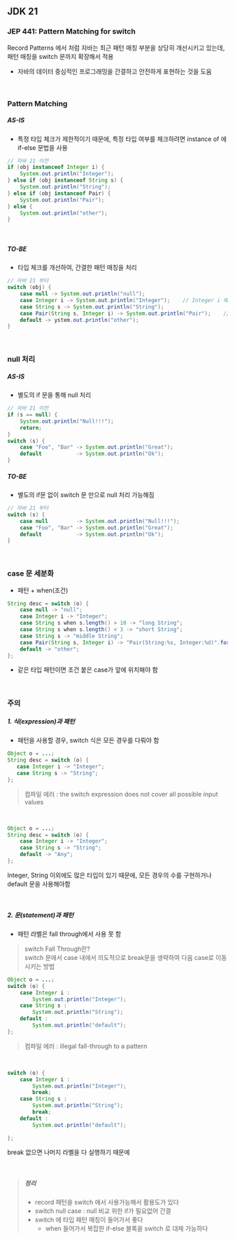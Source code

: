 ## JDK 21
### JEP 441: Pattern Matching for switch

Record Patterns 에서 처럼 자바는 최근 패턴 매칭 부분을 상당히 개선시키고 있는데, 패턴 매칭을 switch 문까지 확장해서 적용
- 자바의 데이터 중심적인 프로그래밍을 간결하고 안전하게 표현하는 것을 도움
<br>

### Pattern Matching
##### AS-IS
- 특정 타입 체크가 제한적이기 때문에, 특정 타입 여부를 체크하려면 instance of 에 if-else 문법을 사용
```java
// 자바 21 이전
if (obj instanceof Integer i) {
    System.out.println("Integer");
} else if (obj instanceof String s) {
    System.out.println("String");
} else if (obj instanceof Pair) {
    System.out.println("Pair");
} else {
    System.out.println("other");
}
```

<br>

##### TO-BE
- 타입 체크를 개선하여, 간결한 패턴 매칭을 처리
```java
// 자바 21 부터
switch (obj) {
    case null -> System.out.println("null");
    case Integer i -> System.out.println("Integer");    // Integer i 패턴라벨을 통해 해당하는 값을 접근
    case String s -> System.out.println("String");
    case Pair(String s, Integer i) -> System.out.println("Pair");    // Pair 레코드 패턴 활용
    default -> ystem.out.println("other");
}
```

<br>


### null 처리
##### AS-IS
- 별도의 if 문을 통해 null 처리 
```java
// 자바 21 이전
if (s == null) {
    System.out.println("Null!!!");
    return;
}
switch (s) {
    case "Foo", "Bar" -> System.out.println("Great");
    default           -> System.out.println("Ok");
}
```

##### TO-BE
- 별도의 if문 없이 switch 문 만으로 null 처리 가능해짐
```java
// 자바 21 부터
switch (s) {
    case null         -> System.out.println("Null!!!");
    case "Foo", "Bar" -> System.out.println("Great");
    default           -> System.out.println("Ok");
}
```

<br>


### case 문 세분화
- 패턴 + when(조건)
```java
String desc = switch (o) {
    case null -> "null";
    case Integer i -> "Integer";
    case String s when s.length() > 10 -> "long String";
    case String s when s.length() < 3 -> "short String";
    case String s -> "middle String";
    case Pair(String s, Integer i) -> "Pair(String:%s, Integer:%d)".formatted(s, i);
    default -> "other";
};
```

- 같은 타입 패턴이면 조건 붙은 case가 앞에 위치해야 함


<br>

### 주의
##### 1. 식(expression)과 패턴 
- 패턴을 사용할 경우, switch 식은 모든 경우를 다뤄야 함

```java
Object o = ...;
String desc = switch (o) {
   case Integer i -> "Integer";
   case String s -> "String";
};
```
> 컴파일 에러 : the switch expression does not cover all possible input values

<br>

```java
Object o = ...;
String desc = switch (o) {
    case Integer i -> "Integer";
    case String s -> "String";
    default -> "Any";
};
```
Integer, String 이외에도 많은 타입이 있기 때문에, 모든 경우의 수를 구현하거나 default 문을 사용해야함

<br>

##### 2. 문(statement)과 패턴 
- 패턴 라벨은 fall through에서 사용 못 함

> switch Fall Through란?<br>switch 문에서 case 내에서 의도적으로 break문을 생략하여 다음 case로 이동 시키는 방법

```java
Object o = ...;
switch (o) {
    case Integer i :
        System.out.println("Integer");
    case String s :
        System.out.println("String");
    default :
        System.out.println("default");
};
```

> 컴파일 에러 : illegal fall-through to a pattern

<br>

```java
switch (o) {
    case Integer i :
        System.out.println("Integer");
        break;
    case String s :
        System.out.println("String");
        break;
    default :
        System.out.println("default");
        
};
```
break 없으면 나머지 라벨을 다 실행하기 때문에

<br>

> ##### 정리
> - record 패턴을 switch 에서 사용가능해서 활용도가 있다
> - switch null case : null 비교 위한 if가 필요없어 간결
> - switch 에 타입 패턴 매칭이 들어가서 좋다
>     - when 들어가서 복잡한 if-else 블록을 switch 로 대체 가능하다

